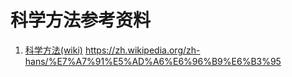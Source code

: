 
# 科学方法参考资料
1. [科学方法(wiki)](https://zh.wikipedia.org/zh-hans/%E7%A7%91%E5%AD%A6%E6%96%B9%E6%B3%95) https://zh.wikipedia.org/zh-hans/%E7%A7%91%E5%AD%A6%E6%96%B9%E6%B3%95
